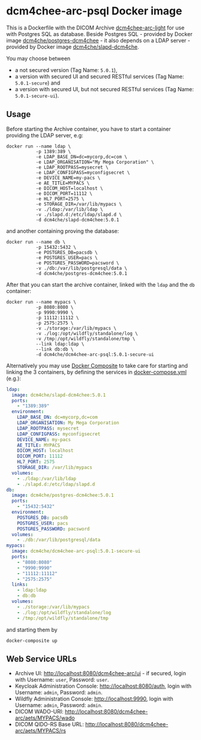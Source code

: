 # dcm4chee-arc-psql Docker image

This is a Dockerfile with the DICOM Archive [dcm4chee-arc-light](https://github.com/dcm4che/dcm4chee-arc-light/wiki)
for use with Postgres SQL as database. Beside Postgres SQL - provided by Docker image
[dcm4che/postgres-dcm4chee](https://hub.docker.com/r/dcm4che/postgres-dcm4chee/) -  it also depends
on a LDAP server - provided by Docker image
[dcm4che/slapd-dcm4che](https://hub.docker.com/r/dcm4che/slapd-dcm4chee/).

You may choose between
- a not secured version (Tag Name: `5.0.1`),
- a version with secured UI and secured RESTful services (Tag Name: `5.0.1-secure`) and
- a version with secured UI, but not secured RESTful services (Tag Name: `5.0.1-secure-ui`).

## Usage

Before starting the Archive container, you have to start a container providing the LDAP server, e.g:

    docker run --name ldap \
               -p 1389:389 \
               -e LDAP_BASE_DN=dc=mycorp,dc=com \
               -e LDAP_ORGANISATION="My Mega Corporation" \
               -e LDAP_ROOTPASS=mysecret \
               -e LDAP_CONFIGPASS=myconfigsecret \
               -e DEVICE_NAME=my-pacs \
               -e AE_TITLE=MYPACS \
               -e DICOM_HOST=localhost \
               -e DICOM_PORT=11112 \
               -e HL7_PORT=2575 \
               -e STORAGE_DIR=/var/lib/mypacs \
               -v ./ldap:/var/lib/ldap \
               -v ./slapd.d:/etc/ldap/slapd.d \
               -d dcm4che/slapd-dcm4chee:5.0.1

and another containing proving the database:

    docker run --name db \
               -p 15432:5432 \
               -e POSTGRES_DB=pacsdb \
               -e POSTGRES_USER=pacs \
               -e POSTGRES_PASSWORD=pacsword \
               -v ./db:/var/lib/postgresql/data \
               -d dcm4che/postgres-dcm4chee:5.0.1

After that you can start the archive container, linked with the `ldap` and the `db` container:

    docker run --name mypacs \
               -p 8080:8080 \
               -p 9990:9990 \
               -p 11112:11112 \
               -p 2575:2575 \
               -v ./storage:/var/lib/mypacs \
               -v ./log:/opt/wildfly/standalone/log \
               -v /tmp:/opt/wildfly/standalone/tmp \
               --link ldap:ldap \
               --link db:db \
               -d dcm4che/dcm4chee-arc-psql:5.0.1-secure-ui

Alternatively you may use [Docker Composite](https://docs.docker.com/compose/) to take care for
starting and linking the 3 containers, by defining the services in
[docker-compose.yml](https://raw.githubusercontent.com/dcm4che-dockerfiles/dcm4chee-arc-psql/master/docker-compose.yml)
(e.g.):

````yaml
ldap:
  image: dcm4che/slapd-dcm4chee:5.0.1
  ports:
    - "1389:389"
  environment:
    LDAP_BASE_DN: dc=mycorp,dc=com
    LDAP_ORGANISATION: My Mega Corporation
    LDAP_ROOTPASS: mysecret
    LDAP_CONFIGPASS: myconfigsecret
    DEVICE_NAME: my-pacs
    AE_TITLE: MYPACS
    DICOM_HOST: localhost
    DICOM_PORT: 11112
    HL7_PORT: 2575
    STORAGE_DIR: /var/lib/mypacs
  volumes:
    - ./ldap:/var/lib/ldap
    - ./slapd.d:/etc/ldap/slapd.d
db:
  image: dcm4che/postgres-dcm4chee:5.0.1
  ports:
    - "15432:5432"
  environment:
    POSTGRES_DB: pacsdb
    POSTGRES_USER: pacs
    POSTGRES_PASSWORD: pacsword
  volumes:
    - ./db:/var/lib/postgresql/data
mypacs:
  image: dcm4che/dcm4chee-arc-psql:5.0.1-secure-ui
  ports:
    - "8080:8080"
    - "9990:9990"
    - "11112:11112"
    - "2575:2575"
  links:
    - ldap:ldap
    - db:db
  volumes:
    - ./storage:/var/lib/mypacs
    - ./log:/opt/wildfly/standalone/log
    - /tmp:/opt/wildfly/standalone/tmp
````

and starting them by

    docker-composite up

## Web Service URLs

- Archive UI: <http://localhost:8080/dcm4chee-arc/ui> - if secured, login with Username: `user`, Password: `user`.
- Keycloak Administration Console: <http://localhost:8080/auth>, login with Username: `admin`, Password: `admin`.
- Wildfly Administration Console: <http://localhost:9990>, login with Username: `admin`, Password: `admin`.
- DICOM WADO-URI: <http://localhost:8080/dcm4chee-arc/aets/MYPACS/wado>
- DICOM QIDO-RS Base URL: <http://localhost:8080/dcm4chee-arc/aets/MYPACS/rs>
